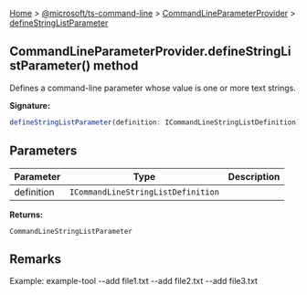 [Home](./index) &gt; [@microsoft/ts-command-line](./ts-command-line.md) &gt; [CommandLineParameterProvider](./ts-command-line.commandlineparameterprovider.md) &gt; [defineStringListParameter](./ts-command-line.commandlineparameterprovider.definestringlistparameter.md)

## CommandLineParameterProvider.defineStringListParameter() method

Defines a command-line parameter whose value is one or more text strings.

<b>Signature:</b>

```typescript
defineStringListParameter(definition: ICommandLineStringListDefinition): CommandLineStringListParameter;
```

## Parameters

|  Parameter | Type | Description |
|  --- | --- | --- |
|  definition | `ICommandLineStringListDefinition` |  |

<b>Returns:</b>

`CommandLineStringListParameter`

## Remarks

Example: example-tool --add file1.txt --add file2.txt --add file3.txt

